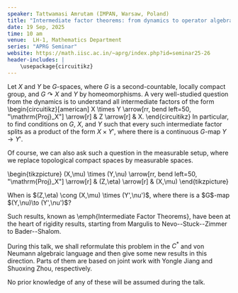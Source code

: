 ```yaml
---
speaker: Tattwamasi Amrutam (IMPAN, Warsaw, Poland)
title: "Intermediate factor theorems: from dynamics to operator algebras"
date: 19 Sep, 2025
time: 10 am
venue:  LH-1, Mathematics Department
series: "APRG Seminar"
website: https://math.iisc.ac.in/~aprg/index.php?id=seminar25-26
header-includes: |
    \usepackage{circuitikz}
---
```


Let $X$ and $Y$ be $G$-spaces, where $G$ is a second-countable, locally compact group, and 
$G \curvearrowright X$ and $Y$ by homeomorphisms. A very well-studied question from the dynamics 
is to understand all intermediate factors of the form
\begin{circuitikz}[american]
X \times Y \arrow[rr, bend left=50, "\mathrm{Proj}_X"] \arrow[r] & Z \arrow[r] & X.
\end{circuitikz}
In particular, to find conditions on $G$, $X$, and $Y$ such that every such intermediate factor splits as 
a product of the form $X \times Y'$, where there is a continuous $G$-map $Y \to Y'$. 

Of course, we can also ask such a question in the measurable setup, where we replace topological compact spaces by measurable spaces.
<p>
<script src="https://i.upmath.me/latex.js"></script>
\begin{tikzpicture}
(X,\mu) \times (Y,\nu) \arrow[rr, bend left=50, "\mathrm{Proj}_X"] \arrow[r] & (Z,\eta) \arrow[r] & (X,\mu)
\end{tikzpicture}
</p>
When is $(Z,\eta) \cong (X,\mu) \times (Y',\nu')$, where there is a $G$-map $(Y,\nu)\to (Y',\nu')$?

Such results, known as \emph{Intermediate Factor Theorems}, have been at the heart of rigidity results, 
starting from Margulis to Nevo--Stuck--Zimmer to Bader--Shalom.

During this talk, we shall reformulate this problem in the $C^*$ and von Neumann algebraic language 
and then give some new results in this direction. Parts of them are based on joint work with 
Yongle Jiang and Shuoxing Zhou, respectively. 

No prior knowledge of any of these will be assumed during the talk.
